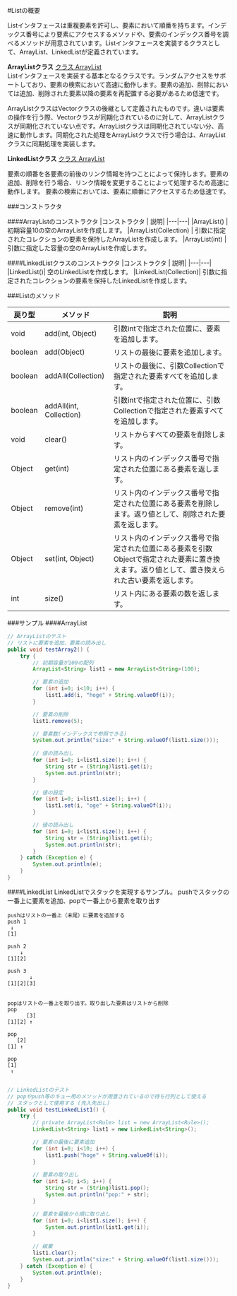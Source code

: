#Listの概要

Listインタフェースは重複要素を許可し、要素において順番を持ちます。インデックス番号により要素にアクセスするメソッドや、要素のインデックス番号を調べるメソッドが用意されています。Listインタフェースを実装するクラスとして、ArrayList、LinkedListが定義されています。

**ArrayListクラス**
[クラス ArrayList](https://docs.oracle.com/javase/jp/7/api/java/util/ArrayList.html)  
Listインタフェースを実装する基本となるクラスです。ランダムアクセスをサポートしており、要素の検索において高速に動作します。要素の追加、削除においては追加、削除された要素以降の要素を再配置する必要があるため低速です。

ArrayListクラスはVectorクラスの後継として定義されたものです。違いは要素の操作を行う際、Vectorクラスが同期化されているのに対して、ArrayListクラスが同期化されていない点です。ArrayListクラスは同期化されていない分、高速に動作します。同期化された処理をArrayListクラスで行う場合は、ArrayListクラスに同期処理を実装します。

**LinkedListクラス**
[クラス ArrayList](https://docs.oracle.com/javase/jp/7/api/java/util/LinkedList.html)  

要素の順番を各要素の前後のリンク情報を持つことによって保持します。要素の追加、削除を行う場合、リンク情報を変更することによって処理するため高速に動作します。 要素の検索においては、要素に順番にアクセスするため低速です。


###コンストラクタ

####ArrayListのコンストラクタ
|コンストラクタ | 説明|
|---|---|
|ArrayList() | 初期容量10の空のArrayListを作成します。
|ArrayList(Collection) | 引数に指定されたコレクションの要素を保持したArrayListを作成します。
|ArrayList(int) | 引数に指定した容量の空のArrayListを作成します。

####LinkedListクラスのコンストラクタ
|コンストラクタ | 説明|
|---|---|
|LinkedList()|	空のLinkedListを作成します。
|LinkedList(Collection)|	引数に指定されたコレクションの要素を保持したLinkedListを作成します。


###Listのメソッド

|戻り型|	メソッド|	説明|
|---|---|---|
|void|add(int, Object)|引数intで指定された位置に、要素を追加します。
|boolean|add(Object)|リストの最後に要素を追加します。
|boolean|addAll(Collection)|リストの最後に、引数Collectionで指定された要素すべてを追加します。
|boolean|addAll(int, Collection)|	引数intで指定された位置に、引数Collectionで指定された要素すべてを追加します。
|void|clear()|リストからすべての要素を削除します。
|Object|get(int)|リスト内のインデックス番号で指定された位置にある要素を返します。
|Object	|remove(int)|リスト内のインデックス番号で指定された位置にある要素を削除します。返り値として、削除された要素を返します。
|Object|set(int, Object)|	リスト内のインデックス番号で指定された位置にある要素を引数Objectで指定された要素に置き換えます。返り値として、置き換えられた古い要素を返します。
|int|size()|リスト内にある要素の数を返します。


###サンプル
####ArrayList

~~~java
// ArrayListのテスト
// リストに要素を追加、要素の読み出し
public void testArray2() {
    try {
        // 初期容量が100の配列
        ArrayList<String> list1 = new ArrayList<String>(100);

        // 要素の追加
        for (int i=0; i<10; i++) {
            list1.add(i, "hoge" + String.valueOf(i));
        }

        // 要素の削除
        list1.remove(5);

        // 要素数(インデックスで参照できる)
        System.out.println("size:" + String.valueOf(list1.size()));
        
        // 値の読み出し
        for (int i=0; i<list1.size(); i++) {
            String str = (String)list1.get(i);
            System.out.println(str);
        }

        // 値の設定
        for (int i=0; i<list1.size(); i++) {
            list1.set(i, "oge" + String.valueOf(i));
        }

        // 値の読み出し
        for (int i=0; i<list1.size(); i++) {
            String str = (String)list1.get(i);
            System.out.println(str);
        }
    } catch (Exception e) {
        System.out.println(e);
    }       
}

~~~


####LinkedList
LinkedListでスタックを実現するサンプル。
pushでスタックの一番上に要素を追加、popで一番上から要素を取り出す

~~~
pushはリストの一番上（末尾）に要素を追加する
push 1
 ↓
[1]

push 2
    ↓
[1][2]

push 3
       ↓
[1][2][3]


popはリストの一番上を取り出す。取り出した要素はリストから削除
pop
      [3]
[1][2] ↑

pop
   [2]
[1] ↑

pop
[1]
 ↑

~~~


~~~java

// LinkedListのテスト
// popやpush等のキュー用のメソッドが用意されているので待ち行列として使える
// スタックとして使用する (先入先出し)
public void testLinkedList1() {
    try {
        // private ArrayList<Rule> list = new ArrayList<Rule>();
        LinkedList<String> list1 = new LinkedList<String>();

        // 要素の最後に要素追加
        for (int i=0; i<10; i++) {
            list1.push("hoge" + String.valueOf(i));
        }
        
        // 要素の取り出し
        for (int i=0; i<5; i++) {
            String str = (String)list1.pop();
            System.out.println("pop:" + str);
        }

        // 要素を最後から順に取り出し
        for (int i=0; i<list1.size(); i++) {
            System.out.println(list1.get(i));
        }

        // 破棄
        list1.clear();
        System.out.println("size:" + String.valueOf(list1.size()));
    } catch (Exception e) {
        System.out.println(e);
    }       
}

~~~